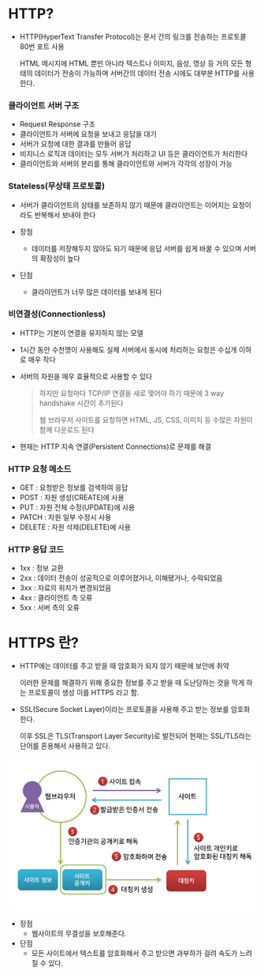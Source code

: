 # HTTP?

- HTTP(HyperText Transfer Protocol)는 문서 간의 링크를 전송하는 프로토콜 80번 포트 사용

  HTML 메시지에 HTML 뿐만 아니라 텍스트나 이미지, 음성, 영상 등 거의 모든 형태의 데이터가 전송이 가능하며 서버간의 데이터 전송 시에도 대부분 HTTP를 사용한다.



### 클라이언트 서버 구조

- Request Response 구조
- 클라이언트가 서버에 요청을 보내고 응답을 대기
- 서버가 요청에 대한 결과를 만들어 응답
- 비지니스 로직과 데이터는 모두 서버가 처리하고 UI 등은 클라이언트가 처리한다
- 클라이언트와 서버의 분리를 통해 클라이언트와 서버가 각각의 성장이 가능



### Stateless(무상태 프로토콜)

- 서버가 클라이언트의 상태를 보존하지 않기 때문에 클라이언트는 이어지는 요청이라도 반복해서 보내야 한다
- 장점
  - 데이터를 저장해두지 않아도 되기 때문에 응답 서버를 쉽게 바꿀 수 있으며 서버의 확장성이 높다

- 단점
  - 클라이언트가 너무 많은 데이터를 보내게 된다



### 비연결성(Connectionless)

- HTTP는 기본이 연결을 유지하지 않는 모델

- 1시간 동안 수천명이 사용해도 실제 서버에서 동시에 처리하는 요청은 수십개 이하로 매우 작다

- 서버의 자원을 매우 효율적으로 사용할 수 있다

  > 하지만 요청마다 TCP/IP 연결을 새로 맺어야 하기 때문에 3 way handshake 시간이 추가된다
  >
  > 웹 브라우저 사이트를 요청하면 HTML, JS, CSS, 이미지 등 수많은 자원이 함께 다운로드 된다

- 현재는 HTTP 지속 연결(Persistent Connections)로 문제를 해결



### HTTP 요청 메소드

- GET : 요청받은 정보를 검색하여 응답
- POST : 자원 생성(CREATE)에 사용
- PUT : 자원 전체 수정(UPDATE)에 사용
- PATCH : 자원 일부 수정시 사용
- DELETE : 자원 삭제(DELETE)에 사용 



### HTTP 응답 코드

- 1xx : 정보 교환
- 2xx : 데이터 전송이 성공적으로 이루어졌거나, 이해됐거나, 수락되었음
- 3xx : 자료의 위치가 변경되었음
- 4xx : 클라이언트 측 오류
- 5xx : 서버 측의 오류



# HTTPS 란?

- HTTP에는 데이터를 주고 받을 때 암호화가 되지 않기 때문에 보안에 취약

  이러한 문제를 해결하기 위해 중요한 정보를 주고 받을 때 도난당하는 것을 막게 하는 프로토콜이 생성 이를 HTTPS 라고 함.

- SSL(Secure Socket Layer)이라는 프로토콜을 사용해 주고 받는 정보를 암호화 한다.

  이후 SSL은 TLS(Transport Layer Security)로 발전되어 현재는 SSL/TLS라는 단어를 혼용해서 사용하고 있다.

![image-20221228101442044](http.assets/image-20221228101442044.png)

- 장점
  - 웹사이트의 무결성을 보호해준다.
- 단점
  - 모든 사이트에서 텍스트를 암호화해서 주고 받으면 과부하가 걸려 속도가 느려질 수 있다.